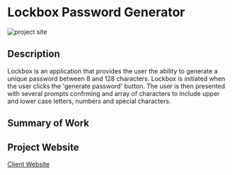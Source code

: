 # Lockbox Password Generator
![project site](https://wp-en.oberlo.com/wp-content/uploads/2019/03/SEO-article-header.png)

## Description
Lockbox is an application that provides the user the ability to generate a unique password between 8 and 128 characters. Lockbox is initiated when the user clicks the 'generate password' button. The user is then presented with several prompts confrming and array of characters to include upper and lower case letters, numbers and special characters. 



## Summary of Work



## Project Website

[Client Website]( https://klvvr.github.io/Lockbox/) 
